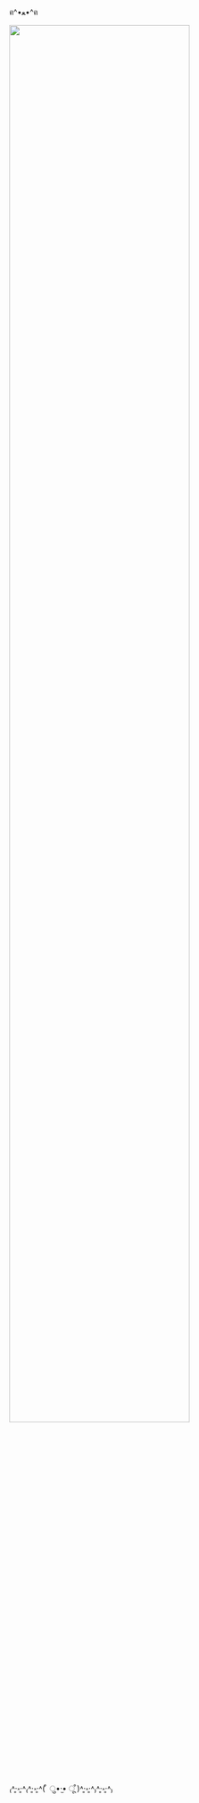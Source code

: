 ฅ^•ﻌ•^ฅ

<img src="./resources/tokyo-tower.jpg" width="80%" height="80%"/>

₍˄·͈༝·͈˄₍˄·͈༝·͈˄( ͒ ु•·̫• ू ͒)˄·͈༝·͈˄₎˄·͈༝·͈˄₎